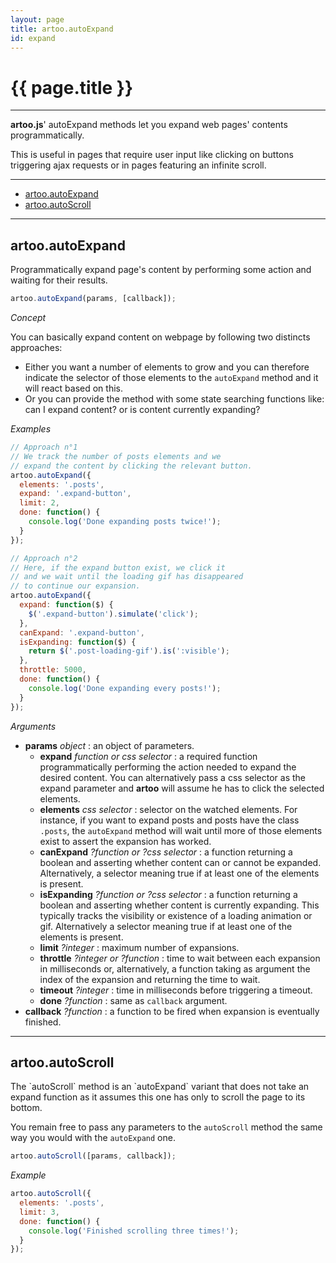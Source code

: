 ```yaml
---
layout: page
title: artoo.autoExpand
id: expand
---
```


# {{ page.title }}

---

**artoo.js**' autoExpand methods let you expand web pages' contents programmatically.

This is useful in pages that require user input like clicking on buttons triggering ajax requests or in pages featuring an infinite scroll.

---

* [artoo.autoExpand](#expand)
* [artoo.autoScroll](#scroll)

---

<h2 id="expand">artoo.autoExpand</h2>
Programmatically expand page's content by performing some action and waiting for their results.

```js
artoo.autoExpand(params, [callback]);
```

*Concept*

You can basically expand content on webpage by following two distincts approaches:

* Either you want a number of elements to grow and you can therefore indicate the selector of those elements to the `autoExpand` method and it will react based on this.
* Or you can provide the method with some state searching functions like: can I expand content? or is content currently expanding?

*Examples*

```js
// Approach n°1
// We track the number of posts elements and we
// expand the content by clicking the relevant button.
artoo.autoExpand({
  elements: '.posts',
  expand: '.expand-button',
  limit: 2,
  done: function() {
    console.log('Done expanding posts twice!');
  }
});

// Approach n°2
// Here, if the expand button exist, we click it
// and we wait until the loading gif has disappeared
// to continue our expansion.
artoo.autoExpand({
  expand: function($) {
    $('.expand-button').simulate('click');
  },
  canExpand: '.expand-button',
  isExpanding: function($) {
    return $('.post-loading-gif').is(':visible');
  },
  throttle: 5000,
  done: function() {
    console.log('Done expanding every posts!');
  }
});
```

*Arguments*

* **params** *object* : an object of parameters.
  * **expand** *function or css selector* : a required function programmatically performing the action needed to expand the desired content. You can alternatively pass a css selector as the expand parameter and **artoo** will assume he has to click the selected elements.
  * **elements** *css selector* : selector on the watched elements. For instance, if you want to expand posts and posts have the class `.posts`, the `autoExpand` method will wait until more of those elements exist to assert the expansion has worked.
  * **canExpand** *?function or ?css selector* : a function returning a boolean and asserting whether content can or cannot be expanded. Alternatively, a selector meaning true if at least one of the elements is present.
  * **isExpanding** *?function or ?css selector* : a function returning a boolean and asserting whether content is currently expanding. This typically tracks the visibility or existence of a loading animation or gif. Alternatively a selector meaning true if at least one of the elements is present.
  * **limit** *?integer* : maximum number of expansions.
  * **throttle** *?integer or ?function* : time to wait between each expansion in milliseconds or, alternatively, a function taking as argument the index of the expansion and returning the time to wait.
  * **timeout** *?integer* : time in milliseconds before triggering a timeout.
  * **done** *?function* : same as `callback` argument.
* **callback** *?function* : a function to be fired when expansion is eventually finished.


---

<h2 id="scroll">artoo.autoScroll</h2>
The `autoScroll` method is an `autoExpand` variant that does not take an expand function as it assumes this one has only to scroll the page to its bottom.

You remain free to pass any parameters to the `autoScroll` method the same way you would with the `autoExpand` one.

```js
artoo.autoScroll([params, callback]);
```

*Example*

```js
artoo.autoScroll({
  elements: '.posts',
  limit: 3,
  done: function() {
    console.log('Finished scrolling three times!');
  }
});
```
